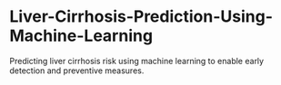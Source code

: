 # Liver-Cirrhosis-Prediction-Using-Machine-Learning
Predicting liver cirrhosis risk using machine learning to enable early detection and preventive measures.
